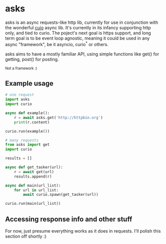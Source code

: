 # asks
asks is an async requests-like http lib, currently for use in conjunction with the wonderful [cuio](https://github.com/dabeaz/curio) async lib. It's currently in its infancy supporting http only, and tied to curio. 
The poject's next goal is https support, and long term goal is to be event loop agnostic, meaning it could be used in any async 
"framework", be it asyncio, curio<sup>*</sup> or others.

asks aims to have a mostly familiar API, using simple functions like get() for getting, post() for posting.

<sup>Not a framework :)</sup>

## Example usage

```python
# one request
import asks
import curio

async def example():
    r = await asks.get('http://httpbin.org')
    print(r.content)

curio.run(example())
```
```python
# many requests
from asks import get
import curio

results = []

async def get_tasker(url):
    r = await get(url)
    results.append(r)

async def main(url_list):
    for url in url_list:
        await curio.spawn(get_tasker(url))

curio.run(main(url_list))
```

## Accessing response info and other stuff

For now, just presume everything works as it does in requests. I'll polish this section off shortly :)